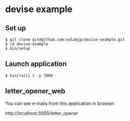 # devise example
## Set up

    $ git clone git@github.com:nalabjp/devise-example.git
    $ cd devise-example
    $ bin/setup

## Launch application

    $ bin/rails s -p 3000

## letter_opener_web

You can see e-mails from this application in browser.

http://localhost:3000/letter_opener
